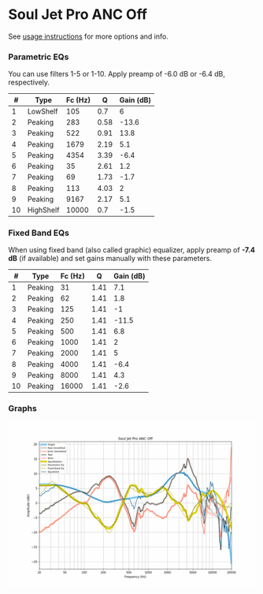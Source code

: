 # Soul Jet Pro ANC Off
See [usage instructions](https://github.com/jaakkopasanen/AutoEq#usage) for more options and info.

### Parametric EQs
You can use filters 1-5 or 1-10. Apply preamp of -6.0 dB or -6.4 dB, respectively.

|   # | Type      |   Fc (Hz) |    Q |   Gain (dB) |
|-----|-----------|-----------|------|-------------|
|   1 | LowShelf  |       105 | 0.7  |         6   |
|   2 | Peaking   |       283 | 0.58 |       -13.6 |
|   3 | Peaking   |       522 | 0.91 |        13.8 |
|   4 | Peaking   |      1679 | 2.19 |         5.1 |
|   5 | Peaking   |      4354 | 3.39 |        -6.4 |
|   6 | Peaking   |        35 | 2.61 |         1.2 |
|   7 | Peaking   |        69 | 1.73 |        -1.7 |
|   8 | Peaking   |       113 | 4.03 |         2   |
|   9 | Peaking   |      9167 | 2.17 |         5.1 |
|  10 | HighShelf |     10000 | 0.7  |        -1.5 |

### Fixed Band EQs
When using fixed band (also called graphic) equalizer, apply preamp of **-7.4 dB** (if available) and set gains manually with these parameters.

|   # | Type    |   Fc (Hz) |    Q |   Gain (dB) |
|-----|---------|-----------|------|-------------|
|   1 | Peaking |        31 | 1.41 |         7.1 |
|   2 | Peaking |        62 | 1.41 |         1.8 |
|   3 | Peaking |       125 | 1.41 |        -1   |
|   4 | Peaking |       250 | 1.41 |       -11.5 |
|   5 | Peaking |       500 | 1.41 |         6.8 |
|   6 | Peaking |      1000 | 1.41 |         2   |
|   7 | Peaking |      2000 | 1.41 |         5   |
|   8 | Peaking |      4000 | 1.41 |        -6.4 |
|   9 | Peaking |      8000 | 1.41 |         4.3 |
|  10 | Peaking |     16000 | 1.41 |        -2.6 |

### Graphs
![](./Soul%20Jet%20Pro%20ANC%20Off.png)
